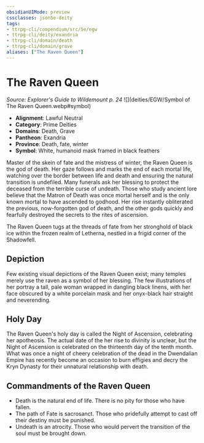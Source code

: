 ```yaml
---
obsidianUIMode: preview
cssclasses: json5e-deity
tags:
- ttrpg-cli/compendium/src/5e/egw
- ttrpg-cli/deity/exandria
- ttrpg-cli/domain/death
- ttrpg-cli/domain/grave
aliases: ["The Raven Queen"]
---
```

# The Raven Queen
*Source: Explorer's Guide to Wildemount p. 24* 
![](deities/EGW/Symbol of The Raven Queen.webp#symbol)

- **Alignment**: Lawful Neutral
- **Category**: Prime Deities
- **Domains**: Death, Grave
- **Pantheon**: Exandria
- **Province**: Death, fate, winter
- **Symbol**: White, humanoid mask framed in black feathers

Master of the skein of fate and the mistress of winter, the Raven Queen is the god of death. Her gaze follows and marks the end of each mortal life, watching over the border between life and death and ensuring the natural transition is undefiled. Many funerals ask her blessing to protect the deceased from the terrible curse of undeath. Those who study ancient lore believe that the Matron of Death was once mortal herself and is the only known mortal to have ascended to godhood. Her rise instantly obliterated the previous, now-forgotten god of death, and the other gods quickly and fearfully destroyed the secrets to the rites of ascension.

The Raven Queen tugs at the threads of fate from her stronghold of black ice within the frozen realm of Letherna, nestled in a frigid corner of the Shadowfell.

## Depiction

Few existing visual depictions of the Raven Queen exist; many temples merely use the raven as a symbol of her blessing. The few illustrations of her portray a tall, pale woman wrapped in dangling black linens, with her face obscured by a white porcelain mask and her onyx-black hair straight and neverending.

## Holy Day

The Raven Queen's holy day is called the Night of Ascension, celebrating her apotheosis. The actual date of the her rise to divinity is unclear, but the Night of Ascension is celebrated on the thirteenth day of the tenth month. What was once a night of cheery celebration of the dead in the Dwendalian Empire has recently become an occasion to burn effigies and decry the Kryn Dynasty for their unnatural relationship with death.

## Commandments of the Raven Queen

- Death is the natural end of life. There is no pity for those who have fallen.  
- The path of Fate is sacrosanct. Those who pridefully attempt to cast off their destiny must be punished.  
- Undeath is an atrocity. Those who would pervert the transition of the soul must be brought down.